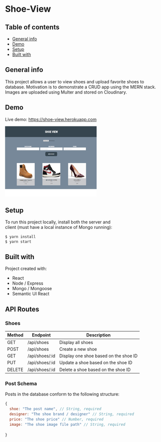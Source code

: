 # Shoe-View

## Table of contents

- [General info](#general-info)
- [Demo](#demo)
- [Setup](#setup)
- [Built with](#built-with)

## General info

This project allows a user to view shoes and upload favorite shoes to
database. Motivation is to demonstrate a CRUD app using the MERN stack.
Images are uploaded using Multer and stored on Cloudinary.

## Demo

Live demo: https://shoe-view.herokuapp.com

<div>
    <img src="./img/shoe view.png" width="300" height="230" />
</div>

## Setup

To run this project locally, install both the server and<br/>
client (must have a local instance of Mongo running):

```
$ yarn install
$ yarn start
```

## Built with

Project created with:

- React
- Node / Express
- Mongo / Mongoose
- Semantic UI React

## API Routes

### Shoes

| Method | Endpoint       | Description                           |
| ------ | -------------- | ------------------------------------- |
| GET    | /api/shoes     | Display all shoes                     |
| POST   | /api/shoes     | Create a new shoe                     |
| GET    | /api/shoes/:id | Display one shoe based on the shoe ID |
| PUT    | /api/shoes/:id | Update a shoe based on the shoe ID    |
| DELETE | /api/shoes/:id | Delete a shoe based on the shoe ID    |

### Post Schema

Posts in the database conform to the following structure:

```js
{
  shoe: "The post name", // String, required
  designer: "The shoe brand / designer" // String, required
  price: "The shoe price" // Number, required
  image: "The shoe image file path" // String, required

}
```
